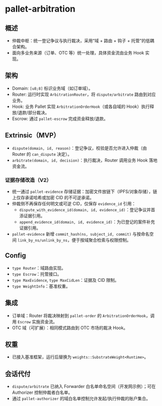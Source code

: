 # pallet-arbitration

## 概述
- 仲裁中枢：统一登记争议与执行裁决，采用“域 + 路由 + 钩子 + 托管”的低耦合架构。
- 面向多业务来源（订单、OTC 等）统一处理，具体资金流由业务 Hook 实现。

## 架构
- Domain: `[u8;8]` 标识业务域（如订单域）。
- Router: 运行时实现 `ArbitrationRouter`，将 `dispute/arbitrate` 路由到对应业务。
- Hook: 业务 Pallet 实现 `ArbitrationOrderHook`（或各自域的 Hook）执行释放/退款/部分裁决。
- Escrow: 通过 `pallet-escrow` 完成资金释放/退款。

## Extrinsic（MVP）
- `dispute(domain, id, reason)`：登记争议，校验是否允许进入仲裁（由 Router 的 `can_dispute` 决定）。
- `arbitrate(domain, id, decision)`：执行裁决，Router 调用业务 Hook 落地资金流。

### 证据存储改造（V2）
- 统一通过 `pallet-evidence` 存储证据：加密文件放链下（IPFS/对象存储），链上仅存承诺哈希或加密 CID 的不可逆承诺。
- 仲裁侧不再保存任何明文或可逆 CID，仅保存 `evidence_id` 引用：
  - `dispute_with_evidence_id(domain, id, evidence_id)`：登记争议并首添证据引用。
  - `append_evidence_id(domain, id, evidence_id)`：为已登记的案件补充证据引用。
- `pallet-evidence` 新增 `commit_hash(ns, subject_id, commit)` 与按命名空间 `link_by_ns/unlink_by_ns`，便于按域聚合检索与权限控制。

## Config
- `type Router`：域路由实现。
- `type Escrow`：托管接口。
- `type MaxEvidence`, `type MaxCidLen`：证据及 CID 限制。
- `type WeightInfo`：基准权重。

## 集成
- 订单域：Router 将裁决映射到 `pallet-order` 的 `ArbitrationOrderHook`，调用 `Escrow` 实施资金流。
 - OTC 域（可扩展）：相同模式路由到 OTC 市场的裁决 Hook。

## 权重
- 已接入基准框架，运行后替换为 `weights::SubstrateWeight<Runtime>`。

## 会话代付
- `dispute/arbitrate` 已纳入 Forwarder 白名单命名空间（开发网示例）；可在 Authorizer 控制仲裁者白名单。
 - 通过 `pallet-authorizer` 的域白名单控制允许发起/执行仲裁的账户集合。

